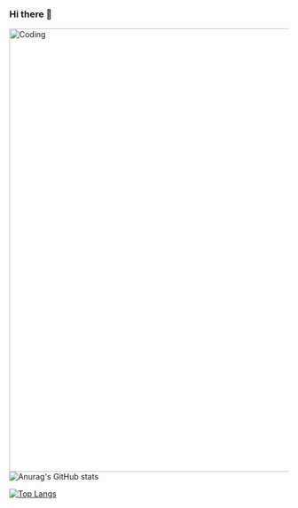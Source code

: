 ### Hi there 👋

<img align="left" alt="Coding" width="800" src="https://i.imgur.com/C5TW70f.png">

![Anurag's GitHub stats](https://github-readme-stats.vercel.app/api?username=Pedrao6924&show_icons=true&theme=radical)

[![Top Langs](https://github-readme-stats.vercel.app/api/top-langs/?username=Pedrao6924&layout=compact)](https://github.com/anuraghazra/github-readme-stats)
<!--
**Pedrao6924/Pedrao6924** is a ✨ _special_ ✨ repository because its `README.md` (this file) appears on your GitHub profile.

Here are some ideas to get you started:

- 🔭 I’m currently working on ... Games
- 🌱 I’m currently learning ...
- 👯 I’m looking to collaborate on ...
- 🤔 I’m looking for help with ...
- 💬 Ask me about ...
- 📫 How to reach me: ...
- 😄 Pronouns: ...
- ⚡ Fun fact: ...
-->
